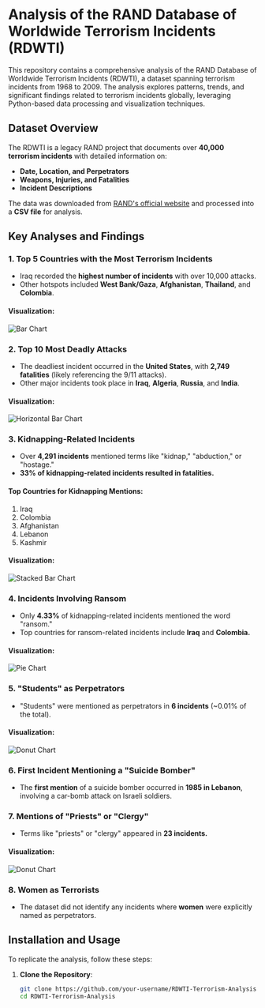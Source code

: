 # Analysis of the RAND Database of Worldwide Terrorism Incidents (RDWTI)

This repository contains a comprehensive analysis of the RAND Database of Worldwide Terrorism Incidents (RDWTI), a dataset spanning terrorism incidents from 1968 to 2009. The analysis explores patterns, trends, and significant findings related to terrorism incidents globally, leveraging Python-based data processing and visualization techniques.

## Dataset Overview

The RDWTI is a legacy RAND project that documents over **40,000 terrorism incidents** with detailed information on:
- **Date, Location, and Perpetrators**
- **Weapons, Injuries, and Fatalities**
- **Incident Descriptions**

The data was downloaded from [RAND's official website](https://www.rand.org/nsrd/projects/terrorism-incidents.html) and processed into a **CSV file** for analysis.

## Key Analyses and Findings

### 1. **Top 5 Countries with the Most Terrorism Incidents**
- Iraq recorded the **highest number of incidents** with over 10,000 attacks.
- Other hotspots included **West Bank/Gaza**, **Afghanistan**, **Thailand**, and **Colombia**.

#### Visualization:
![Bar Chart](assets/top5_countries.png)

### 2. **Top 10 Most Deadly Attacks**
- The deadliest incident occurred in the **United States**, with **2,749 fatalities** (likely referencing the 9/11 attacks).
- Other major incidents took place in **Iraq**, **Algeria**, **Russia**, and **India**.

#### Visualization:
![Horizontal Bar Chart](assets/top10_deadly_attacks.png)

### 3. **Kidnapping-Related Incidents**
- Over **4,291 incidents** mentioned terms like "kidnap," "abduction," or "hostage."
- **33% of kidnapping-related incidents resulted in fatalities.**

#### Top Countries for Kidnapping Mentions:
1. Iraq
2. Colombia
3. Afghanistan
4. Lebanon
5. Kashmir

#### Visualization:
![Stacked Bar Chart](assets/kidnapping_mentions_by_country.png)

### 4. **Incidents Involving Ransom**
- Only **4.33%** of kidnapping-related incidents mentioned the word "ransom."
- Top countries for ransom-related incidents include **Iraq** and **Colombia.**

#### Visualization:
![Pie Chart](assets/ransom_mentions_pie.png)

### 5. **"Students" as Perpetrators**
- "Students" were mentioned as perpetrators in **6 incidents** (~0.01% of the total).

#### Visualization:
![Donut Chart](assets/student_involvement_donut.png)

### 6. **First Incident Mentioning a "Suicide Bomber"**
- The **first mention** of a suicide bomber occurred in **1985 in Lebanon**, involving a car-bomb attack on Israeli soldiers.

### 7. **Mentions of "Priests" or "Clergy"**
- Terms like "priests" or "clergy" appeared in **23 incidents.**

#### Visualization:
![Donut Chart](assets/priests_mentions_donut.png)

### 8. **Women as Terrorists**
- The dataset did not identify any incidents where **women** were explicitly named as perpetrators.

## Installation and Usage

To replicate the analysis, follow these steps:

1. **Clone the Repository**:
   ```bash
   git clone https://github.com/your-username/RDWTI-Terrorism-Analysis.git
   cd RDWTI-Terrorism-Analysis
